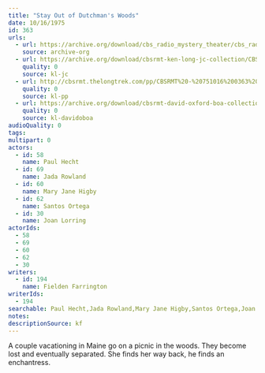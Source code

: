 ```yaml
---
title: "Stay Out of Dutchman's Woods"
date: 10/16/1975
id: 363
urls: 
  - url: https://archive.org/download/cbs_radio_mystery_theater/cbs_radio_mystery_theater-0351-0400.zip/cbs_radio_mystery_theater-0351-0400%2Fcbsrmt_0363_stay_out_of_dutchmans_woods.mp3
    source: archive-org
  - url: https://archive.org/download/cbsrmt-ken-long-jc-collection/CBSRMT - 751016 0363 Stay Out Of Dutchman 's Woods vbr kb_jc.mp3
    quality: 0
    source: kl-jc
  - url: http://cbsrmt.thelongtrek.com/pp/CBSRMT%20-%20751016%200363%20Stay%20out%20of%20Dutchman%27s%20Woods_pp.mp3
    quality: 0
    source: kl-pp
  - url: https://archive.org/download/cbsrmt-david-oxford-boa-collection/CBSRMT-751016-0363-Stay-out-of-Dutchman's-Woods-(128-44)_WBBM-JE-{BoA}.mp3
    quality: 0
    source: kl-davidoboa
audioQuality: 0
tags: 
multipart: 0
actors:  
  - id: 58
    name: Paul Hecht  
  - id: 69
    name: Jada Rowland  
  - id: 60
    name: Mary Jane Higby  
  - id: 62
    name: Santos Ortega  
  - id: 30
    name: Joan Lorring
actorIds:  
  - 58  
  - 69  
  - 60  
  - 62  
  - 30
writers:  
  - id: 194
    name: Fielden Farrington
writerIds:  
  - 194
searchable: Paul Hecht,Jada Rowland,Mary Jane Higby,Santos Ortega,Joan Lorring Fielden Farrington
notes: 
descriptionSource: kf
---
```

A couple vacationing in Maine go on a picnic in the woods. They become lost and eventually separated. She finds her way back, he finds an enchantress.